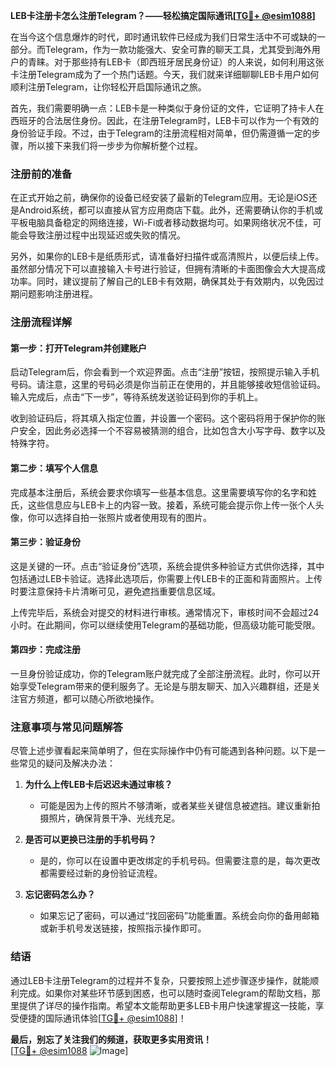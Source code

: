 **LEB卡注册卡怎么注册Telegram？——轻松搞定国际通讯[[TG💪+ @esim1088](https://t.me/s/esim1088)]**

在当今这个信息爆炸的时代，即时通讯软件已经成为我们日常生活中不可或缺的一部分。而Telegram，作为一款功能强大、安全可靠的聊天工具，尤其受到海外用户的青睐。对于那些持有LEB卡（即西班牙居民身份证）的人来说，如何利用这张卡注册Telegram成为了一个热门话题。今天，我们就来详细聊聊LEB卡用户如何顺利注册Telegram，让你轻松开启国际通讯之旅。

首先，我们需要明确一点：LEB卡是一种类似于身份证的文件，它证明了持卡人在西班牙的合法居住身份。因此，在注册Telegram时，LEB卡可以作为一个有效的身份验证手段。不过，由于Telegram的注册流程相对简单，但仍需遵循一定的步骤，所以接下来我们将一步步为你解析整个过程。

### 注册前的准备

在正式开始之前，确保你的设备已经安装了最新的Telegram应用。无论是iOS还是Android系统，都可以直接从官方应用商店下载。此外，还需要确认你的手机或平板电脑具备稳定的网络连接，Wi-Fi或者移动数据均可。如果网络状况不佳，可能会导致注册过程中出现延迟或失败的情况。

另外，如果你的LEB卡是纸质形式，请准备好扫描件或高清照片，以便后续上传。虽然部分情况下可以直接输入卡号进行验证，但拥有清晰的卡面图像会大大提高成功率。同时，建议提前了解自己的LEB卡有效期，确保其处于有效期内，以免因过期问题影响注册进程。

### 注册流程详解

#### 第一步：打开Telegram并创建账户

启动Telegram后，你会看到一个欢迎界面。点击“注册”按钮，按照提示输入手机号码。请注意，这里的号码必须是你当前正在使用的，并且能够接收短信验证码。输入完成后，点击“下一步”，等待系统发送验证码到你的手机上。

收到验证码后，将其填入指定位置，并设置一个密码。这个密码将用于保护你的账户安全，因此务必选择一个不容易被猜测的组合，比如包含大小写字母、数字以及特殊字符。

#### 第二步：填写个人信息

完成基本注册后，系统会要求你填写一些基本信息。这里需要填写你的名字和姓氏，这些信息应与LEB卡上的内容一致。接着，系统可能会提示你上传一张个人头像，你可以选择自拍一张照片或者使用现有的图片。

#### 第三步：验证身份

这是关键的一环。点击“验证身份”选项，系统会提供多种验证方式供你选择，其中包括通过LEB卡验证。选择此选项后，你需要上传LEB卡的正面和背面照片。上传时要注意保持卡片清晰可见，避免遮挡重要信息区域。

上传完毕后，系统会对提交的材料进行审核。通常情况下，审核时间不会超过24小时。在此期间，你可以继续使用Telegram的基础功能，但高级功能可能受限。

#### 第四步：完成注册

一旦身份验证成功，你的Telegram账户就完成了全部注册流程。此时，你可以开始享受Telegram带来的便利服务了。无论是与朋友聊天、加入兴趣群组，还是关注官方频道，都可以随心所欲地操作。

### 注意事项与常见问题解答

尽管上述步骤看起来简单明了，但在实际操作中仍有可能遇到各种问题。以下是一些常见的疑问及解决办法：

1. **为什么上传LEB卡后迟迟未通过审核？**
   - 可能是因为上传的照片不够清晰，或者某些关键信息被遮挡。建议重新拍摄照片，确保背景干净、光线充足。

2. **是否可以更换已注册的手机号码？**
   - 是的，你可以在设置中更改绑定的手机号码。但需要注意的是，每次更改都需要经过新的身份验证流程。

3. **忘记密码怎么办？**
   - 如果忘记了密码，可以通过“找回密码”功能重置。系统会向你的备用邮箱或新手机号发送链接，按照指示操作即可。

### 结语

通过LEB卡注册Telegram的过程并不复杂，只要按照上述步骤逐步操作，就能顺利完成。如果你对某些环节感到困惑，也可以随时查阅Telegram的帮助文档，那里提供了详尽的操作指南。希望本文能帮助更多LEB卡用户快速掌握这一技能，享受便捷的国际通讯体验[[TG💪+ @esim1088](https://t.me/s/esim1088)]！

**最后，别忘了关注我们的频道，获取更多实用资讯！**  
[[TG💪+ @esim1088](https://t.me/s/esim1088) ![Image](https://i.postimg.cc/4NQfJmqS/Snipaste-2025-05-13-00-14-12.png)]